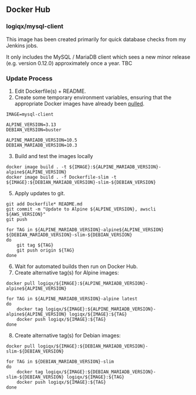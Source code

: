 ## Docker Hub

### logiqx/mysql-client

This image has been created primarily for quick database checks from my Jenkins jobs.

It only includes the MySQL / MariaDB client which sees a new minor release (e.g. version 0.12.0) approximately once a year. TBC



### Update Process

1. Edit Dockerfile(s) + README.
2. Create some temporary environment variables, ensuring that the appropriate Docker images have already been [pulled](README.md).

```
IMAGE=mysql-client

ALPINE_VERSION=3.13
DEBIAN_VERSION=buster

ALPINE_MARIADB_VERSION=10.5
DEBIAN_MARIADB_VERSION=10.3
```

3. Build and test the images locally

```
docker image build . -t ${IMAGE}:${ALPINE_MARIADB_VERSION}-alpine${ALPINE_VERSION}
docker image build . -f Dockerfile-slim -t ${IMAGE}:${DEBIAN_MARIADB_VERSION}-slim-${DEBIAN_VERSION}
```

5. Apply updates to git.

```
git add Dockerfile* README.md
git commit -m "Update to Alpine ${ALPINE_VERSION}, awscli ${AWS_VERSION}"
git push

for TAG in ${ALPINE_MARIADB_VERSION}-alpine${ALPINE_VERSION} ${DEBIAN_MARIADB_VERSION}-slim-${DEBIAN_VERSION}
do
    git tag ${TAG}
    git push origin ${TAG}
done
```

6. Wait for automated builds then run on Docker Hub.
7. Create alternative tag(s) for Alpine images:

```
docker pull logiqx/${IMAGE}:${ALPINE_MARIADB_VERSION}-alpine${ALPINE_VERSION}

for TAG in ${ALPINE_MARIADB_VERSION}-alpine latest
do
    docker tag logiqx/${IMAGE}:${ALPINE_MARIADB_VERSION}-alpine${ALPINE_VERSION} logiqx/${IMAGE}:${TAG}
    docker push logiqx/${IMAGE}:${TAG}
done
```

8. Create alternative tag(s) for Debian images:

```
docker pull logiqx/${IMAGE}:${DEBIAN_MARIADB_VERSION}-slim-${DEBIAN_VERSION}

for TAG in ${DEBIAN_MARIADB_VERSION}-slim
do
    docker tag logiqx/${IMAGE}:${DEBIAN_MARIADB_VERSION}-slim-${DEBIAN_VERSION} logiqx/${IMAGE}:${TAG}
    docker push logiqx/${IMAGE}:${TAG}
done
```

